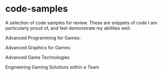 # code-samples
A selection of code samples for review. These are snippets of code I am particularly proud of, and feel demonstrate my abilities well.

Advanced Programming for Games:


Advanced Graphics for Games:

Advanced Game Technologies

Engineering Gaming Solutions within a Team

